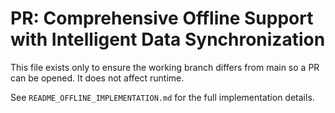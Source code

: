 # PR: Comprehensive Offline Support with Intelligent Data Synchronization

This file exists only to ensure the working branch differs from main so a PR can be opened. It does not affect runtime.

See `README_OFFLINE_IMPLEMENTATION.md` for the full implementation details.
